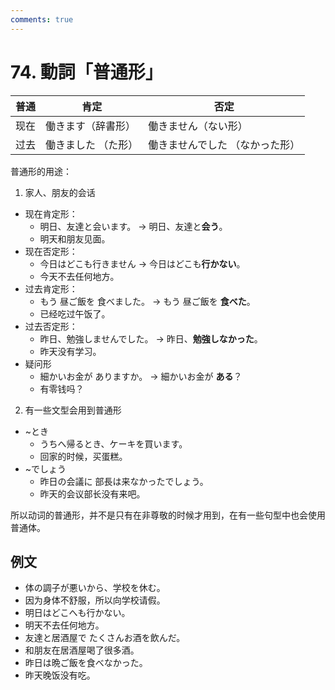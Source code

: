 ```yaml
---
comments: true
---
```


# 74. 動詞「普通形」

| 普通  | 肯定         | 否定               |
|-----|------------|------------------|
| 现在  | 働きます（辞書形）  | 働きません（ない形）       |
| 过去  | 働きました （た形） | 働きませんでした （なかった形） |

普通形的用途：

1. 家人、朋友的会话

- 现在肯定形：
  - 明日、友達と会います。 -> 明日、友達と**会う**。
  - 明天和朋友见面。
- 现在否定形：
  - 今日はどこも行きません -> 今日はどこも**行かない**。
  - 今天不去任何地方。
- 过去肯定形：
  - もう 昼ご飯を 食べました。 -> もう 昼ご飯を **食べた**。
  - 已经吃过午饭了。
- 过去否定形：
  - 昨日、勉強しませんでした。 -> 昨日、**勉強しなかった**。
  - 昨天没有学习。
- 疑问形
  - 細かいお金が ありますか。 -> 細かいお金が **ある**？
  - 有零钱吗？

2. 有一些文型会用到普通形

- ~とき
  - うちへ帰るとき、ケーキを買います。
  - 回家的时候，买蛋糕。
- ~でしょう
  - 昨日の会議に 部長は来なかったでしょう。
  - 昨天的会议部长没有来吧。
  
所以动词的普通形，并不是只有在非尊敬的时候才用到，在有一些句型中也会使用普通体。

## 例文

- 体の調子が悪いから、学校を休む。
- 因为身体不舒服，所以向学校请假。
- 明日はどこへも行かない。
- 明天不去任何地方。
- 友達と居酒屋で たくさんお酒を飲んだ。
- 和朋友在居酒屋喝了很多酒。
- 昨日は晩ご飯を食べなかった。
- 昨天晚饭没有吃。
